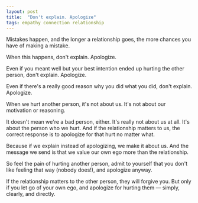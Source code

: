 ```yaml
---
layout: post
title:  "Don't explain. Apologize"
tags: empathy connection relationship
---
```


Mistakes happen, and the longer a relationship goes, the more chances you have of making a mistake.

When this happens, don't explain. Apologize.

Even if you meant well but your best intention ended up hurting the other person, don't explain. Apologize.

Even if there's a really good reason why you did what you did, don't explain. Apologize.

When we hurt another person, it's not about us. It's not about our motivation or reasoning.

It doesn't mean we're a bad person, either. It's really not about us at all. It's about the person who we hurt. And if the relationship matters to us, the correct response is to apologize for that hurt no matter what.

Because if we explain instead of apologizing, we make it about us. And the message we send is that we value our own ego more than the relationship.

So feel the pain of hurting another person, admit to yourself that you don't like feeling that way (nobody does!), and apologize anyway.

If the relationship matters to the other person, they will forgive you. But only if you let go of your own ego, and apologize for hurting them — simply, clearly, and directly.